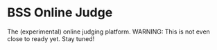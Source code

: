# BSS Online Judge
The (experimental) online judging platform.
WARNING: This is not even close to ready yet. Stay tuned!
